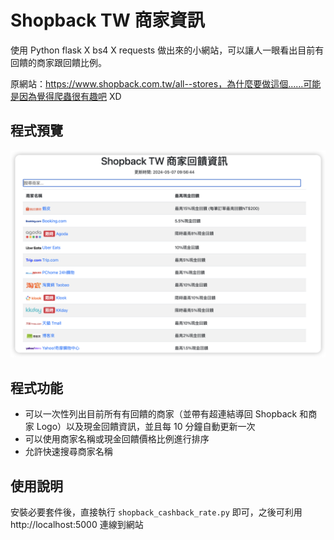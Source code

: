# Shopback TW 商家資訊
使用 Python flask X bs4 X requests 做出來的小網站，可以讓人一眼看出目前有回饋的商家跟回饋比例。

原網站：https://www.shopback.com.tw/all--stores，為什麼要做這個......可能是因為覺得爬蟲很有趣吧 XD
## 程式預覽
![alt text](iShot_2024-05-07_10.07.41.png)
## 程式功能
- 可以一次性列出目前所有有回饋的商家（並帶有超連結導回 Shopback 和商家 Logo）以及現金回饋資訊，並且每 10 分鐘自動更新一次
- 可以使用商家名稱或現金回饋價格比例進行排序
- 允許快速搜尋商家名稱
## 使用說明
安裝必要套件後，直接執行 `shopback_cashback_rate.py` 即可，之後可利用 http://localhost:5000 連線到網站